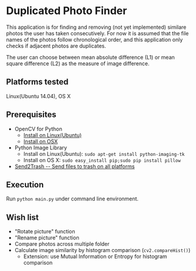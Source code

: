 Duplicated Photo Finder
=======================
This application is for finding and removing (not yet implemented) similare photos the user has taken consecutively. For now it is assumed that the file names of the photos follow chronological order, and this application only checks if adjacent photos are duplicates.

The user can choose between mean absolute difference (L1) or mean square difference (L2) as the measure of image difference.

Platforms tested
----------------
Linux(Ubuntu 14.04), OS X

Prerequisites
-------------
- OpenCV for Python
    - [Install on Linux(Ubuntu)](http://www.pyimagesearch.com/2015/06/22/install-opencv-3-0-and-python-2-7-on-ubuntu/)
    - [Install on OSX](http://www.pyimagesearch.com/2015/06/15/install-opencv-3-0-and-python-2-7-on-osx/)
- Python Image Library
    - Install on Linux(Ubuntu): `sudo apt-get install python-imaging-tk`
    - Install on OS X: `sudo easy_install pip;sudo pip install pillow`
- [Send2Trash -- Send files to trash on all platforms](https://github.com/hsoft/send2trash/)

Execution
---------
Run `python main.py` under command line environment.

Wish list
---------
- "Rotate picture" function
- "Rename picture" function
- Compare photos across multiple folder
- Calculate image similarity by histogram comparison (`cv2.compareHist()`)
    - Extension: use Mutual Information or Entropy for histogram comparison
